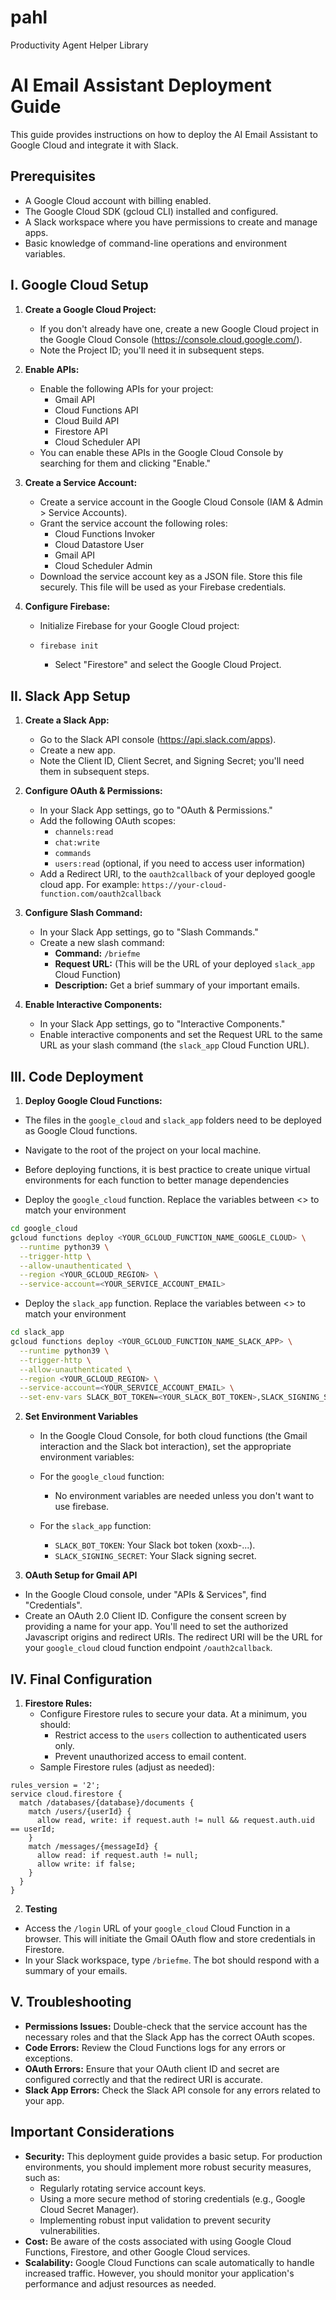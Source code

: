 # pahl
Productivity Agent Helper Library 

# AI Email Assistant Deployment Guide

This guide provides instructions on how to deploy the AI Email Assistant to Google Cloud and integrate it with Slack.

## Prerequisites

*   A Google Cloud account with billing enabled.
*   The Google Cloud SDK (gcloud CLI) installed and configured.
*   A Slack workspace where you have permissions to create and manage apps.
*   Basic knowledge of command-line operations and environment variables.

## I. Google Cloud Setup

1.  **Create a Google Cloud Project:**
    *   If you don't already have one, create a new Google Cloud project in the Google Cloud Console (<https://console.cloud.google.com/>).
    *   Note the Project ID; you'll need it in subsequent steps.

2.  **Enable APIs:**
    *   Enable the following APIs for your project:
        *   Gmail API
        *   Cloud Functions API
        *   Cloud Build API
        *   Firestore API
        *   Cloud Scheduler API
    *   You can enable these APIs in the Google Cloud Console by searching for them and clicking "Enable."

3.  **Create a Service Account:**
    *   Create a service account in the Google Cloud Console (IAM & Admin > Service Accounts).
    *   Grant the service account the following roles:
        *   Cloud Functions Invoker
        *   Cloud Datastore User
        *   Gmail API
        *   Cloud Scheduler Admin
    *   Download the service account key as a JSON file. Store this file securely. This file will be used as your Firebase credentials.

4.  **Configure Firebase:**
    *   Initialize Firebase for your Google Cloud project:

    *   ```bash
        firebase init
        ```
        *   Select "Firestore" and select the Google Cloud Project.

## II. Slack App Setup

1.  **Create a Slack App:**
    *   Go to the Slack API console (<https://api.slack.com/apps>).
    *   Create a new app.
    *   Note the Client ID, Client Secret, and Signing Secret; you'll need them in subsequent steps.

2.  **Configure OAuth & Permissions:**
    *   In your Slack App settings, go to "OAuth & Permissions."
    *   Add the following OAuth scopes:
        *   `channels:read`
        *   `chat:write`
        *   `commands`
        *   `users:read` (optional, if you need to access user information)
    *   Add a Redirect URI, to the `oauth2callback` of your deployed google cloud app. For example: `https://your-cloud-function.com/oauth2callback`

3.  **Configure Slash Command:**
    *   In your Slack App settings, go to "Slash Commands."
    *   Create a new slash command:
        *   **Command:** `/briefme`
        *   **Request URL:**  (This will be the URL of your deployed `slack_app` Cloud Function)
        *   **Description:** Get a brief summary of your important emails.

4.  **Enable Interactive Components:**
    *   In your Slack App settings, go to "Interactive Components."
    *   Enable interactive components and set the Request URL to the same URL as your slash command (the `slack_app` Cloud Function URL).

## III. Code Deployment

1.  **Deploy Google Cloud Functions:**

*   The files in the `google_cloud` and `slack_app` folders need to be deployed as Google Cloud functions.
*   Navigate to the root of the project on your local machine.
*   Before deploying functions, it is best practice to create unique virtual environments for each function to better manage dependencies

*   Deploy the `google_cloud` function. Replace the variables between <> to match your environment

```bash
cd google_cloud
gcloud functions deploy <YOUR_GCLOUD_FUNCTION_NAME_GOOGLE_CLOUD> \
  --runtime python39 \
  --trigger-http \
  --allow-unauthenticated \
  --region <YOUR_GCLOUD_REGION> \
  --service-account=<YOUR_SERVICE_ACCOUNT_EMAIL>
```

*   Deploy the `slack_app` function. Replace the variables between <> to match your environment

```bash
cd slack_app
gcloud functions deploy <YOUR_GCLOUD_FUNCTION_NAME_SLACK_APP> \
  --runtime python39 \
  --trigger-http \
  --allow-unauthenticated \
  --region <YOUR_GCLOUD_REGION> \
  --service-account=<YOUR_SERVICE_ACCOUNT_EMAIL> \
  --set-env-vars SLACK_BOT_TOKEN=<YOUR_SLACK_BOT_TOKEN>,SLACK_SIGNING_SECRET=<YOUR_SLACK_SIGNING_SECRET>
```

2.  **Set Environment Variables**
    *   In the Google Cloud Console, for both cloud functions (the Gmail interaction and the Slack bot interaction), set the appropriate environment variables:

    *   For the `google_cloud` function:
        *   No environment variables are needed unless you don't want to use firebase.

    *   For the `slack_app` function:
        *   `SLACK_BOT_TOKEN`: Your Slack bot token (xoxb-...).
        *   `SLACK_SIGNING_SECRET`: Your Slack signing secret.

3.  **OAuth Setup for Gmail API**

*   In the Google Cloud console, under "APIs & Services", find "Credentials".
*   Create an OAuth 2.0 Client ID. Configure the consent screen by providing a name for your app. You'll need to set the authorized Javascript origins and redirect URIs. The redirect URI will be the URL for your `google_cloud` cloud function endpoint `/oauth2callback`.

## IV. Final Configuration

1.  **Firestore Rules:**
    *   Configure Firestore rules to secure your data. At a minimum, you should:
        *   Restrict access to the `users` collection to authenticated users only.
        *   Prevent unauthorized access to email content.
    *   Sample Firestore rules (adjust as needed):

```
rules_version = '2';
service cloud.firestore {
  match /databases/{database}/documents {
    match /users/{userId} {
      allow read, write: if request.auth != null && request.auth.uid == userId;
    }
    match /messages/{messageId} {
      allow read: if request.auth != null;
      allow write: if false;
    }
  }
}
```

2.  **Testing**

*   Access the `/login` URL of your `google_cloud` Cloud Function in a browser. This will initiate the Gmail OAuth flow and store credentials in Firestore.
*   In your Slack workspace, type `/briefme`. The bot should respond with a summary of your emails.

## V. Troubleshooting

*   **Permissions Issues:** Double-check that the service account has the necessary roles and that the Slack App has the correct OAuth scopes.
*   **Code Errors:** Review the Cloud Functions logs for any errors or exceptions.
*   **OAuth Errors:** Ensure that your OAuth client ID and secret are configured correctly and that the redirect URI is accurate.
*   **Slack App Errors:** Check the Slack API console for any errors related to your app.

## Important Considerations

*   **Security:** This deployment guide provides a basic setup. For production environments, you should implement more robust security measures, such as:
    *   Regularly rotating service account keys.
    *   Using a more secure method of storing credentials (e.g., Google Cloud Secret Manager).
    *   Implementing robust input validation to prevent security vulnerabilities.
*   **Cost:** Be aware of the costs associated with using Google Cloud Functions, Firestore, and other Google Cloud services.
*   **Scalability:** Google Cloud Functions can scale automatically to handle increased traffic. However, you should monitor your application's performance and adjust resources as needed.
